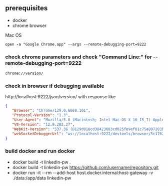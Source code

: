 ## prerequisites
- docker
- chrome browser



Mac OS
```
open -a "Google Chrome.app" --args --remote-debugging-port=9222
```

### check chrome parameters and check "Command Line:" for  --remote-debugging-port=9222
```
chrome://version/
```

### check in browser if debugging available

http://localhost:9222/json/version/ with response like

```json
{
   "Browser": "Chrome/129.0.6668.101",
   "Protocol-Version": "1.3",
   "User-Agent": "Mozilla/5.0 (Macintosh; Intel Mac OS X 10_15_7) AppleWebKit/537.36 (KHTML, like Gecko) Chrome/129.0.0.0 Safari/537.36",
   "V8-Version": "12.9.202.27",
   "WebKit-Version": "537.36 (@129d018cd38423003cd025fe9ef01c75a897203b)",
   "webSocketDebuggerUrl": "ws://localhost:9222/devtools/browser/5c17626d-5a62-4060-8f17-dc20ff9609de"
}
```


### build docker and run docker
- docker build -t linkedin-pw .
- docker build -t linkedin-pw https://github.com/username/repository.git
- docker run -it --rm --add-host host.docker.internal:host-gateway -v ./data:/app/data linkedin-pw 